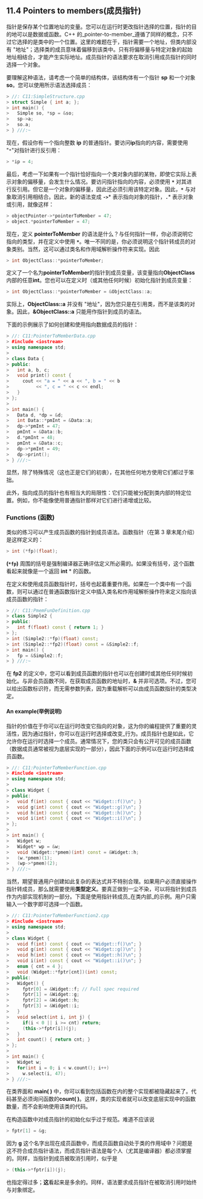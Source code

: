 ## 11.4 Pointers to members(成员指针)

指针是保存某个位置地址的变量。您可以在运行时更改指针选择的位置，指针的目的地可以是数据或函数。C++ 的_pointer-to-member_遵循了同样的概念，只不过它选择的是类中的一个位置。这里的难题在于，指针需要一个地址，但类内部没有 "地址"；选择类的成员意味着偏移到该类中。只有将偏移量与特定对象的起始地址相结合，才能产生实际地址。成员指针的语法要求在取消引用成员指针的同时选择一个对象。  

要理解这种语法，请考虑一个简单的结构体，该结构体有一个指针 **sp** 和一个对象 **so**。您可以使用所示语法选择成员：  

```cpp
> //: C11:SimpleStructure.cpp
> struct Simple { int a; };
> int main() {
>   Simple so, *sp = &so;
>   sp->a;
>   so.a;
> } ///:~
```

现在，假设你有一个指向整数 **ip** 的普通指针。要访问**ip**指向的内容，需要使用 "`*`"对指针进行反引用：

```cpp
> *ip = 4;
```

最后，考虑一下如果有一个指针恰好指向一个类对象内部的某物，即使它实际上表示对象的偏移量，会发生什么情况。要访问指针指向的内容，必须使用 **`*`** 对其进行反引用。但它是一个对象的偏移量，因此还必须引用该特定对象。因此，**`*`** 与对象取消引用相结合。因此，新的语法变成 **`->`*** 表示指向对象的指针，**`.`*** 表示对象或引用，就像这样：  

```cpp
> objectPointer->*pointerToMember = 47;
> object.*pointerToMember = 47;
```

现在，定义 **pointerToMember** 的语法是什么？与任何指针一样，你必须说明它指向的类型，并在定义中使用 **`*`**。唯一不同的是，你必须说明这个指针转成员的对象类别。当然，这可以通过类名和作用域解析操作符来实现。因此

```cpp
> int ObjectClass::*pointerToMember;
```

定义了一个名为**pointerToMember**的指针到成员变量，该变量指向**ObjectClass**内部的任意**int**。您也可以在定义时（或其他任何时候）初始化指针到成员变量：  

```cpp
> int ObjectClass::*pointerToMember = &ObjectClass::a;
```

实际上，**ObjectClass::a** 并没有 "地址"，因为您只是在引用类，而不是该类的对象。因此，**&ObjectClass::a** 只能用作指针到成员的语法。  

下面的示例展示了如何创建和使用指向数据成员的指针：  

```cpp
> //: C11:PointerToMemberData.cpp
> #include <iostream>
> using namespace std;
> 
> class Data {
> public:  
>   int a, b, c; 
>   void print() const {
>     cout << "a = " << a << ", b = " << b
>          << ", c = " << c << endl;
>   }
> };
> 
> int main() {
>   Data d, *dp = &d;
>   int Data::*pmInt = &Data::a;
>   dp->*pmInt = 47;
>   pmInt = &Data::b;
>   d.*pmInt = 48;
>   pmInt = &Data::c;
>   dp->*pmInt = 49;
>   dp->print();
> } ///:~
```

显然，除了特殊情况（这也正是它们的初衷），在其他任何地方使用它们都过于笨拙。  

此外，指向成员的指针也有相当大的局限性：它们只能被分配到类内部的特定位置。例如，你不能像使用普通指针那样对它们进行递增或比较。  

### Functions  (函数)

类似的练习可以产生成员函数的指针到成员语法。函数指针（在第 3 章末尾介绍）是这样定义的：  

```cpp
> int (*fp)(float);
```

**(`*fp`)** 周围的括号是强制编译器正确评估定义所必需的。如果没有括号，这个函数看起来就像是一个返回  **int** *  的函数。  

在定义和使用成员函数指针时，括号也起着重要作用。如果在一个类中有一个函数，则可以通过在普通函数指针定义中插入类名和作用域解析操作符来定义指向该成员函数的指针： 

```cpp
> //: C11:PmemFunDefinition.cpp
> class Simple2 { 
> public: 
>   int f(float) const { return 1; }
> };
> int (Simple2::*fp)(float) const;
> int (Simple2::*fp2)(float) const = &Simple2::f;
> int main() {
>   fp = &Simple2::f;
> } ///:~
```

在 **fp2** 的定义中，您可以看到成员函数的指针也可以在创建时或其他任何时候初始化。与非会员函数不同，在获取成员函数的地址时，**&** 并非可选项。不过，您可以给出函数标识符，而无需参数列表，因为重载解析可以由成员函数指针的类型决定。  

#### An example(举例说明)

指针的价值在于你可以在运行时改变它指向的对象，这为你的编程提供了重要的灵活性，因为通过指针，你可以在运行时选择或改变_行为。成员指针也是如此，它允许你在运行时选择一个成员。通常情况下，您的类只会有公开可见的成员函数（数据成员通常被视为底层实现的一部分），因此下面的示例可以在运行时选择成员函数。  

```cpp
> //: C11:PointerToMemberFunction.cpp
> #include <iostream>
> using namespace std;
> 
> class Widget {
> public:
>   void f(int) const { cout << "Widget::f()\n"; }
>   void g(int) const { cout << "Widget::g()\n"; }
>   void h(int) const { cout << "Widget::h()\n"; }
>   void i(int) const { cout << "Widget::i()\n"; }
> };
> 
> int main() {
>   Widget w;
>   Widget* wp = &w;
>   void (Widget::*pmem)(int) const = &Widget::h;
>   (w.*pmem)(1);
>   (wp->*pmem)(2);
> } ///:~
```

当然，期望普通用户创建如此复杂的表达式并不特别合理。如果用户必须直接操作指针转成员，那么就需要使用**类型定义**。要真正做到一尘不染，可以将指针到成员作为内部实现机制的一部分。下面是使用指针转成员_在类内部_的示例。用户只需输入一个数字即可选择一个函数。

```cpp
> //: C11:PointerToMemberFunction2.cpp
> #include <iostream>
> using namespace std;
> 
> class Widget {
>   void f(int) const { cout << "Widget::f()\n"; }
>   void g(int) const { cout << "Widget::g()\n"; }
>   void h(int) const { cout << "Widget::h()\n"; }
>   void i(int) const { cout << "Widget::i()\n"; }
>   enum { cnt = 4 };
>   void (Widget::*fptr[cnt])(int) const;
> public:
>   Widget() {
>     fptr[0] = &Widget::f; // Full spec required
>     fptr[1] = &Widget::g;
>     fptr[2] = &Widget::h;
>     fptr[3] = &Widget::i;
>   }
>   void select(int i, int j) {
>     if(i < 0 || i >= cnt) return;
>     (this->*fptr[i])(j);
>   }
>   int count() { return cnt; }
> };
> 
> int main() {
>   Widget w;
>   for(int i = 0; i < w.count(); i++)
>     w.select(i, 47);
> } ///:~
```

在类界面和 **main( )** 中，你可以看到包括函数在内的整个实现都被隐藏起来了。代码甚至必须询问函数的**count( )**。这样，类的实现者就可以改变底层实现中的函数数量，而不会影响使用该类的代码。  

在构造函数中对成员指针的初始化似乎过于规范。难道不应该说

```cpp
> fptr[1] = &g;
```

因为 **g** 这个名字出现在成员函数中，而成员函数自动处于类的作用域中？问题是这不符合成员指针语法，而成员指针语法是每个人（尤其是编译器）都必须掌握的。同样，当指针到成员被取消引用时，似乎是

```cpp
> (this->*fptr[i])(j);
```

也指定得过多；**这**看起来是多余的。同样，语法要求成员指针在被取消引用时始终与对象绑定。